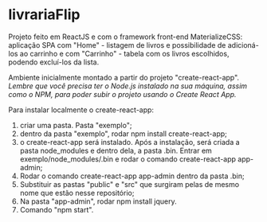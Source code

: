 # livrariaFlip

Projeto feito em ReactJS e com o framework front-end MaterializeCSS: aplicação SPA com "Home" - listagem de livros e possibilidade de adicioná-los ao carrinho e com "Carrinho" - tabela com os livros escolhidos, podendo excluí-los da lista.

Ambiente inicialmente montado a partir do projeto "create-react-app".   
*Lembre que você precisa ter o Node.js instalado na sua máquina, assim como o NPM, para poder subir o projeto usando o Create React App.*

Para instalar localmente o create-react-app:
1. criar uma pasta. Pasta "exemplo";
2. dentro da pasta "exemplo", rodar npm install create-react-app;
3. o create-react-app será instalado. Após a instalação, será criada a pasta node_modules e dentro dela, a pasta .bin. Entrar em exemplo/node_modules/.bin e rodar o comando create-react-app app-admin;
4. Rodar o comando create-react-app app-admin dentro da pasta .bin;
5. Substituir as pastas "public" e "src" que surgiram pelas de mesmo nome que estão nesse repositório;
6. Na pasta "app-admin", rodar npm install jquery.
7. Comando "npm start".
